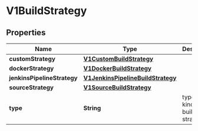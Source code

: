 
# V1BuildStrategy

## Properties
Name | Type | Description | Notes
------------ | ------------- | ------------- | -------------
**customStrategy** | [**V1CustomBuildStrategy**](V1CustomBuildStrategy.md) |  |  [optional]
**dockerStrategy** | [**V1DockerBuildStrategy**](V1DockerBuildStrategy.md) |  |  [optional]
**jenkinsPipelineStrategy** | [**V1JenkinsPipelineBuildStrategy**](V1JenkinsPipelineBuildStrategy.md) |  |  [optional]
**sourceStrategy** | [**V1SourceBuildStrategy**](V1SourceBuildStrategy.md) |  |  [optional]
**type** | **String** | type is the kind of build strategy. | 



